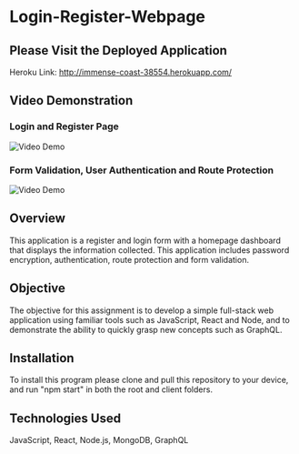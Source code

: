 # Login-Register-Webpage   
  
## Please Visit the Deployed Application  
Heroku Link: http://immense-coast-38554.herokuapp.com/  
  
## Video Demonstration
### Login and Register Page 
![Video Demo](https://user-images.githubusercontent.com/62992911/107234483-b6cf3600-69f1-11eb-94bd-f8b098a17bb9.gif)  
### Form Validation, User Authentication and Route Protection  
![Video Demo](https://user-images.githubusercontent.com/62992911/107235814-137f2080-69f3-11eb-8f56-4e7c5a242502.gif)  

## Overview  
This application is a register and login form  with a homepage dashboard that displays the information collected. This application includes password encryption, authentication, route protection and form validation. 

## Objective  
The objective for this assignment is to develop a simple full-stack web application using familiar tools such as JavaScript, React and Node, and to demonstrate the ability to quickly grasp new concepts such as GraphQL.  

## Installation  
To install this program please clone and pull this repository to your device, and run "npm start" in both the root and client folders. 

## Technologies Used  
JavaScript, React, Node.js, MongoDB, GraphQL
